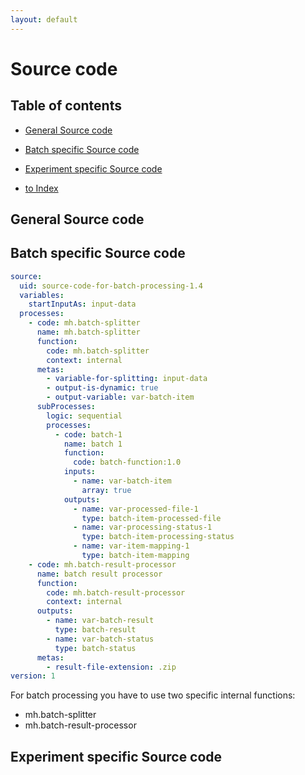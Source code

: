 ```yaml
---
layout: default
---
```


# Source code

## Table of contents

- [General Source code](#general-source-code)
- [Batch specific Source code](#batch-specific-source-code)
- [Experiment specific Source code](#experiment-specific-source-code)

- [to Index](/index)

## General Source code


## Batch specific Source code

````yaml
source:
  uid: source-code-for-batch-processing-1.4
  variables:
    startInputAs: input-data
  processes:
    - code: mh.batch-splitter
      name: mh.batch-splitter
      function:
        code: mh.batch-splitter
        context: internal
      metas:
        - variable-for-splitting: input-data
        - output-is-dynamic: true
        - output-variable: var-batch-item
      subProcesses:
        logic: sequential
        processes:
          - code: batch-1
            name: batch 1
            function:
              code: batch-function:1.0
            inputs:
              - name: var-batch-item
                array: true
            outputs:
              - name: var-processed-file-1
                type: batch-item-processed-file
              - name: var-processing-status-1
                type: batch-item-processing-status
              - name: var-item-mapping-1
                type: batch-item-mapping
    - code: mh.batch-result-processor
      name: batch result processor
      function:
        code: mh.batch-result-processor
        context: internal
      outputs:
        - name: var-batch-result
          type: batch-result
        - name: var-batch-status
          type: batch-status
      metas:
        - result-file-extension: .zip
version: 1
````

For batch processing you have to use two specific internal functions:
 - mh.batch-splitter 
 - mh.batch-result-processor


## Experiment specific Source code
